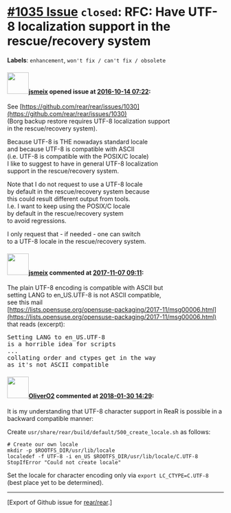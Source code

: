 [\#1035 Issue](https://github.com/rear/rear/issues/1035) `closed`: RFC: Have UTF-8 localization support in the rescue/recovery system
=====================================================================================================================================

**Labels**: `enhancement`, `won't fix / can't fix / obsolete`

#### <img src="https://avatars.githubusercontent.com/u/1788608?u=925fc54e2ce01551392622446ece427f51e2f0ce&v=4" width="50">[jsmeix](https://github.com/jsmeix) opened issue at [2016-10-14 07:22](https://github.com/rear/rear/issues/1035):

See
[https://github.com/rear/rear/issues/1030](https://github.com/rear/rear/issues/1030)  
(Borg backup restore requires UTF-8 localization support  
in the rescue/recovery system).

Because UTF-8 is THE nowadays standard locale  
and because UTF-8 is compatible with ASCII  
(i.e. UTF-8 is compatible with the POSIX/C locale)  
I like to suggest to have in general UTF-8 localization  
support in the rescue/recovery system.

Note that I do not request to use a UTF-8 locale  
by default in the rescue/recovery system because  
this could result different output from tools.  
I.e. I want to keep using the POSIX/C locale  
by default in the rescue/recovery system  
to avoid regressions.

I only request that - if needed - one can switch  
to a UTF-8 locale in the rescue/recovery system.

#### <img src="https://avatars.githubusercontent.com/u/1788608?u=925fc54e2ce01551392622446ece427f51e2f0ce&v=4" width="50">[jsmeix](https://github.com/jsmeix) commented at [2017-11-07 09:11](https://github.com/rear/rear/issues/1035#issuecomment-342419964):

The plain UTF-8 encoding is compatible with ASCII but  
setting LANG to en\_US.UTF-8 is not ASCII compatible,  
see this mail  
[https://lists.opensuse.org/opensuse-packaging/2017-11/msg00006.html](https://lists.opensuse.org/opensuse-packaging/2017-11/msg00006.html)  
that reads (excerpt):

<pre>
Setting LANG to en_US.UTF-8
is a horrible idea for scripts
...
collating order and ctypes get in the way
as it's not ASCII compatible
</pre>

#### <img src="https://avatars.githubusercontent.com/u/4660803?v=4" width="50">[OliverO2](https://github.com/OliverO2) commented at [2018-01-30 14:29](https://github.com/rear/rear/issues/1035#issuecomment-361609619):

It is my understanding that UTF-8 character support in ReaR is possible
in a backward compatible manner:

Create `usr/share/rear/build/default/500_create_locale.sh` as follows:

    # Create our own locale
    mkdir -p $ROOTFS_DIR/usr/lib/locale
    localedef -f UTF-8 -i en_US $ROOTFS_DIR/usr/lib/locale/C.UTF-8
    StopIfError "Could not create locale"

Set the locale for character encoding only via `export LC_CTYPE=C.UTF-8`
(best place yet to be determined).

------------------------------------------------------------------------

\[Export of Github issue for
[rear/rear](https://github.com/rear/rear).\]
